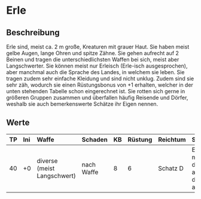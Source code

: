 # Erle

## Beschreibung

Erle sind, meist ca. 2 m große, Kreaturen mit grauer Haut. Sie haben meist gelbe Augen, lange Ohren und spitze Zähne. Sie gehen aufrecht auf 2 Beinen und tragen die unterschiedlichsten Waffen bei sich, meist aber Langschwerter. Sie können meist nur Erleisch \(Erle-isch ausgesprochen\), aber manchmal auch die Sprache des Landes, in welchem sie leben. Sie tragen zudem sehr einfache Kleidung und sind nicht unklug. Zudem sind sie sehr zäh, wodurch sie einen Rüstungsbonus von +1 erhalten, welcher in der unten stehenden Tabelle schon eingerechnet ist. Sie rotten sich gerne in größeren Gruppen zusammen und überfallen häufig Reisende und Dörfer, weshalb sie auch bemerkenswerte Schätze ihr Eigen nennen.

## Werte

| TP | Ini | Waffe | Schaden | KB | Rüstung | Reichtum | Sprache | Besonderes | SG |
| :--- | :--- | :--- | :--- | :--- | :--- | :--- | :--- | :--- | :--- |
| 40 | +0 | diverse \(meist Langschwert\) | nach Waffe | 8 | 6 | Schatz D | Erleisch, manchmal dazu auch diverse andere | Nachgiebig, Angst SG 8 | 5 |

